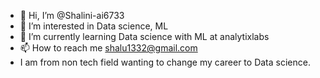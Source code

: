 - 👋 Hi, I’m @Shalini-ai6733
- 👀 I’m interested in Data science, ML
- 🌱 I’m currently learning Data science with ML at analytixlabs
- 📫 How to reach me shalu1332@gmail.com 
- I am from non tech field wanting to change my career to Data science. 
<!---
Shalini-ai6733/Shalini-ai6733 is a ✨ special ✨ repository because its `README.md` (this file) appears on your GitHub profile.
You can click the Preview link to take a look at your changes.
--->
